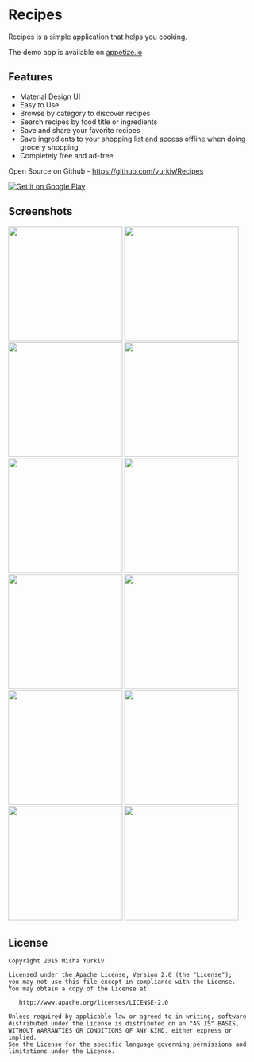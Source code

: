 # Recipes

Recipes is a simple application that helps you cooking.

The demo app is available on [appetize.io](https://appetize.io/embed/qzq8t7apc3z0e7ptq44jqtgyhr?device=nexus5&orientation=portrait&scale=75)

Features
-------

- Material Design UI
- Easy to Use
- Browse by category to discover recipes
- Search recipes by food title or ingredients
- Save and share your favorite recipes
- Save ingredients to your shopping list and access offline when doing grocery shopping
- Completely free and ad-free

Open Source on Github - https://github.com/yurkiv/Recipes

<a href="">
  <img alt="Get it on Google Play"
       src="https://developer.android.com/images/brand/en_generic_rgb_wo_60.png" />
</a>

Screenshots
-------

<img src="https://raw.githubusercontent.com/yurkiv/Recipes/master/screenshots/2015_09_08_18.21.09.png" width="230">
<img src="https://raw.githubusercontent.com/yurkiv/Recipes/master/screenshots/2015_09_08_18.21.26.png" width="230">
<img src="https://raw.githubusercontent.com/yurkiv/Recipes/master/screenshots/2015_09_08_18.22.53.png" width="230">

<img src="https://raw.githubusercontent.com/yurkiv/Recipes/master/screenshots/2015_09_08_18.26.39.png" width="230">
<img src="https://raw.githubusercontent.com/yurkiv/Recipes/master/screenshots/2015_09_08_18.26.55.png" width="230">
<img src="https://raw.githubusercontent.com/yurkiv/Recipes/master/screenshots/2015_09_08_18.27.02.png" width="230">

<img src="https://raw.githubusercontent.com/yurkiv/Recipes/master/screenshots/2015_09_08_18.27.52.png" width="230">
<img src="https://raw.githubusercontent.com/yurkiv/Recipes/master/screenshots/2015_09_08_18.29.05.png" width="230">
<img src="https://raw.githubusercontent.com/yurkiv/Recipes/master/screenshots/2015_09_08_18.30.57.png" width="230">

<img src="https://raw.githubusercontent.com/yurkiv/Recipes/master/screenshots/2015_09_08_18.31.43.png" width="230">
<img src="https://raw.githubusercontent.com/yurkiv/Recipes/master/screenshots/2015_09_08_18.33.08.png" width="230">
<img src="https://raw.githubusercontent.com/yurkiv/Recipes/master/screenshots/2015_09_08_18.23.27.png" width="230">

License
-------

    Copyright 2015 Misha Yurkiv

    Licensed under the Apache License, Version 2.0 (the "License");
    you may not use this file except in compliance with the License.
    You may obtain a copy of the License at

       http://www.apache.org/licenses/LICENSE-2.0

    Unless required by applicable law or agreed to in writing, software
    distributed under the License is distributed on an "AS IS" BASIS,
    WITHOUT WARRANTIES OR CONDITIONS OF ANY KIND, either express or implied.
    See the License for the specific language governing permissions and
    limitations under the License.
